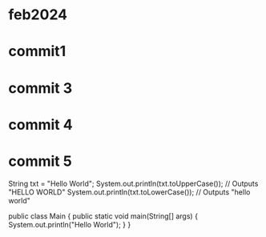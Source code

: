 # feb2024
# commit1
# commit 3
# commit 4
# commit 5
String txt = "Hello World";
System.out.println(txt.toUpperCase());   // Outputs "HELLO WORLD"
System.out.println(txt.toLowerCase());   // Outputs "hello world"

public class Main {
  public static void main(String[] args) {
    System.out.println("Hello World");
  }
}


